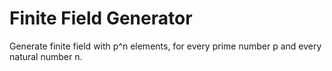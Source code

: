 # Finite Field Generator

Generate finite field with p^n elements, for every prime number p and every natural number n.

